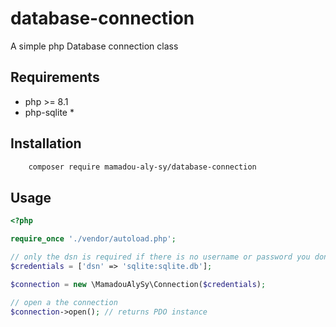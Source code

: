 # database-connection

A simple php Database connection class

## Requirements
- php >= 8.1
- php-sqlite *

## Installation

```bash
    composer require mamadou-aly-sy/database-connection
```

## Usage

```php
<?php

require_once './vendor/autoload.php';

// only the dsn is required if there is no username or password you dont need to specify them
$credentials = ['dsn' => 'sqlite:sqlite.db'];

$connection = new \MamadouAlySy\Connection($credentials);

// open a the connection
$connection->open(); // returns PDO instance
```
